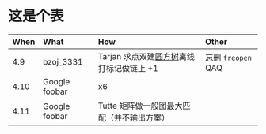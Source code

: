 # 这是个表

| When | What | How | Other |
|:-----|:-----|:----|:----|
| 4.9 | bzoj_3331 | Tarjan 求点双建[圆方树](http://immortalco.blog.uoj.ac/blog/1955)离线打标记做链上 +1 | 忘删 `freopen` QAQ |
| 4.10 | Google foobar | x6 ||
| 4.11 | Google foobar | Tutte 矩阵做一般图最大匹配（并不输出方案）||
